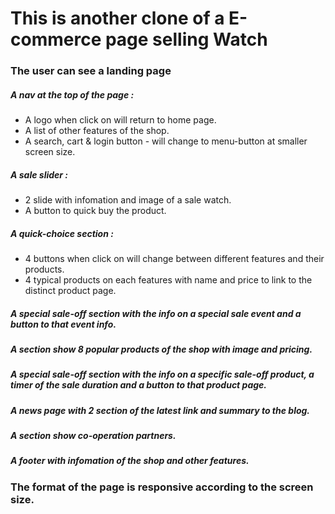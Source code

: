 # This is another clone of a E-commerce page selling Watch
### The user can see a landing page
##### A nav at the top of the page :
* A logo when click on will return to home page.
* A list of other features of the shop.
* A search, cart & login button - will change to menu-button at smaller screen size.
##### A sale slider :
* 2 slide with infomation and image of a sale watch.
* A button to quick buy the product.
##### A quick-choice section :
* 4 buttons when click on will change between different features and their products.
* 4 typical products on each features with name and price to link to the distinct product page.
##### A special sale-off section with the info on a special sale event and a button to that event info.
##### A section show 8 popular products of the shop with image and pricing.
##### A special sale-off section with the info on a specific sale-off product, a timer of the sale duration and a button to that product page.
##### A news page with 2 section of the latest link and summary to the blog.
##### A section show co-operation partners.
##### A footer with infomation of the shop and other features.
### The format of the page is responsive according to the screen size.
